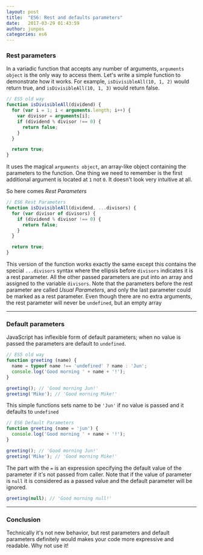 ```yaml
---
layout: post
title:  "ES6: Rest and defaults parameters"
date:   2017-03-29 01:43:59
author: junpos
categories: es6
---
```


### Rest parameters

In a variadic function that accepts any number of arguments, `arguments object` is the only way to access them.
Let's write a simple function to demonstrate how it works.
For example, `isDivisibleAll(10, 1, 2)` would return true, and `isDivisibleAll(10, 1, 3)` would return false.

```js
// ES5 old way
function isDivisibleAll(dividend) {
  for (var i = 1; i < arguments.length; i++) {
    var divisor = arguments[i];
    if (dividend % divisor !== 0) {
      return false;
    }
  }

  return true;
}
```

It uses the magical `arguments object`, an array-like object containing the parameters to the function. One thing we need to remember is the first additional argument is located at `1` not `0`. It doesn't look very intuitive at all.

So here comes *Rest Parameters*
```js
// ES6 Rest Parameters
function isDivisibleAll(dividend, ...divisors) {
  for (var divisor of divisors) {
    if (dividend % divisor !== 0) {
      return false;
    }
  }

  return true;
}
```

This version of the function works exactly the same except this contains the special `...divisors` syntax where the ellipsis before `divisors` indicates it is a rest parameter. All the other passed parameters are put into an array and assigned to the variable `divisors`.
Note that the parameters before the rest parameter are called *Usual Parameters*, and only the last parameter could be marked as a rest parameter. Even though there are no extra arguments, the rest parameter will never be `undefined`, but an empty array

------

### Default parameters
JavaScript has inflexible form of default parameters; when no value is passed the parameters are default to `undefined`.

```js
// ES5 old way
function greeting (name) {
  name = typeof name !== 'undefined' ? name : 'Jun';
  console.log('Good morning ' + name + '!');
}

greeting(); // 'Good morning Jun!'
greeting('Mike'); // 'Good morning Mike!'

```
This simple functions sets name to be `'Jun'` if no value is passed and it defaults to `undefined`


```js
// ES6 Default Parameters
function greeting (name = 'jun') {
  console.log('Good morning ' + name + '!');
}

greeting(); // 'Good morning Jun!'
greeting('Mike'); // 'Good morning Mike!'
```

The part with the `=` is an expression specifying the default value of the parameter if it's not passed from caller. Note that if the value of parameter is `null` it is considered as a passed value and the default parameter will be ignored.


```js
greeting(null); // 'Good morning null!'
```


------
### Conclusion

Technically it's not new behavior, but rest parameters and default parameters definitely would makes your code more expressive and readable. Why not use it!
